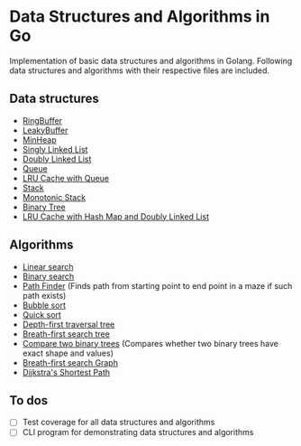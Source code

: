 # Data Structures and Algorithms in Go

Implementation of basic data structures and algorithms in Golang. Following data structures and algorithms with their respective files are included.

## Data structures

- [RingBuffer](src/array/ringbuffer.go)
- [LeakyBuffer](src/channel/leakybuffer.go)
- [MinHeap](src/heap/heap.go)
- [Singly Linked List](src/linkedlists/singly/singly.go)
- [Doubly Linked List](src/linkedlists/doubly/linkedlist.go)
- [Queue](src/queue/queue.go)
- [LRU Cache with Queue](src/queue/lrucache.go)
- [Stack](src/stack/cleanstack.go)
- [Monotonic Stack](src/stack/monotonic.go)
- [Binary Tree](src/tree/binary.go)
- [LRU Cache with Hash Map and Doubly Linked List](src/hashmap/LRU.go)

## Algorithms

- [Linear search](src/search/linearsearch.go)
- [Binary search](src/search/binarysearch.go)
- [Path Finder](src/recursion/pathfinder.go) (Finds path from starting point to end point in a maze if such path exists)
- [Bubble sort](src/sort/bubble.go)
- [Quick sort](src/sort/quick.go)
- [Depth-first traversal tree](src/tree/traversals/)
- [Breath-first search tree](src/tree/breathfirstsearch.go)
- [Compare two binary trees](src/tree/compare.go) (Compares whether two binary trees have exact shape and values)
- [Breath-first search Graph](src/graph/breathfirstsearch.go)
- [Dijkstra's Shortest Path](src/graph/shortestpath.go)

## To dos

- [ ] Test coverage for all data structures and algorithms
- [ ] CLI program for demonstrating data structures and algorithms
